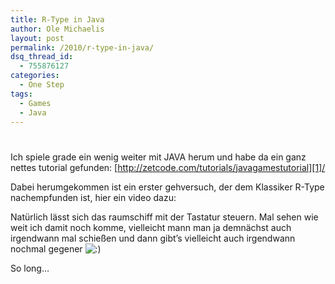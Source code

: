 ```yaml
---
title: R-Type in Java
author: Ole Michaelis
layout: post
permalink: /2010/r-type-in-java/
dsq_thread_id:
  - 755876127
categories:
  - One Step
tags:
  - Games
  - Java
---
```

# 

Ich spiele grade ein wenig weiter mit JAVA herum und habe da ein ganz nettes tutorial gefunden: [http://zetcode.com/tutorials/javagamestutorial][1]/

 [1]: http://zetcode.com/tutorials/javagamestutorial/

Dabei herumgekommen ist ein erster gehversuch, der dem Klassiker R-Type nachempfunden ist, hier ein video dazu:



Natürlich lässt sich das raumschiff mit der Tastatur steuern. Mal sehen wie weit ich damit noch komme, vielleicht mann man ja demnächst auch irgendwann mal schießen und dann gibt’s vielleicht auch irgendwann nochmal gegener ![:)][2] 

 [2]: http://blog.codestars.eu/wp-includes/images/smilies/icon_smile.gif

So long…

